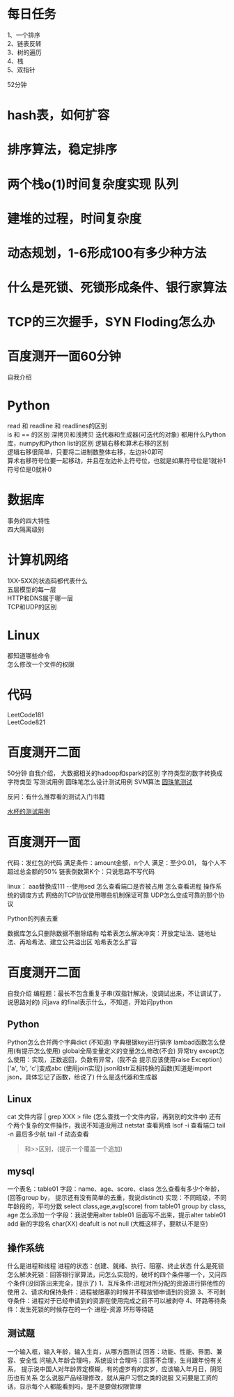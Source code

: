 # 每日任务
1、一个排序  
2、链表反转  
3、树的遍历  
4、栈  
5、双指针


52分钟
# hash表，如何扩容 

# 排序算法，稳定排序
# 两个栈o(1)时间复杂度实现 队列
# 建堆的过程，时间复杂度
# 动态规划，1-6形成100有多少种方法
# 什么是死锁、死锁形成条件、银行家算法
# TCP的三次握手，SYN Floding怎么办


# 百度测开一面60分钟
自我介绍
# Python
read 和 readline 和 readlines的区别  
is 和 == 的区别
深拷贝和浅拷贝
迭代器和生成器(可迭代的对象)
都用什么Python库，numpy和Python list的区别
逻辑右移和算术右移的区别  
    逻辑右移很简单，只要将二进制数整体右移，左边补0即可   
    算术右移符号位要一起移动，并且在左边补上符号位，也就是如果符号位是1就补1符号位是0就补0   
# 数据库
事务的四大特性  
四大隔离级别  

# 计算机网络
1XX-5XX的状态码都代表什么  
五层模型的每一层  
HTTP和DNS属于哪一层  
TCP和UDP的区别  

# Linux
都知道哪些命令  
怎么修改一个文件的权限  


# 代码
LeetCode181  
LeetCode821  

# 百度测开二面
50分钟
自我介绍，
大数据相关的hadoop和spark的区别
字符类型的数字转换成字符类型
写测试用例
圆珠笔怎么设计测试用例
SVM算法
[圆珠笔测试](https://www.cnblogs.com/stormpeach/p/4321454.html)

反问：有什么推荐看的测试入门书籍


[水杯的测试用例](https://www.cnblogs.com/TankXiao/p/2381284.html)


# 百度测开一面

代码：发红包的代码
满足条件：amount金额，n个人
满足：至少0.01， 每个人不超过总金额的50%
链表倒数第K个：只说思路不写代码

linux：
aaa替换成111  --使用sed
怎么查看端口是否被占用
怎么查看进程
操作系统的调度方式
网络的TCP协议使用哪些机制保证可靠
UDP怎么变成可靠的那个协议

Python的列表去重

数据库怎么只删除数据不删除结构
哈希表怎么解决冲突：开放定址法、链地址法、再哈希法、建立公共溢出区
哈希表怎么扩容

#  百度测开二面
自我介绍
编程题：最长不包含重复子串(双指针解决，没调试出来，不让调试了，说思路对的)
问java 的final表示什么，不知道，开始问python

## Python
Python怎么合并两个字典dict (不知道)
字典根据key进行排序
lambad函数怎么使用(有提示怎么使用)
global全局变量定义的变量怎么修改(不会)
异常try except怎么使用：实现，正数返回，负数有异常，(我不会 提示应该使用raise Exception)
['a', 'b', 'c']变成abc (使用join实现)
json和str互相转换的函数(知道是import json，具体忘记了函数，给说了)
什么是迭代器和生成器

## Linux
cat 文件内容 | grep XXX > file (怎么查找一个文件内容，再到别的文件中)
还有个两个复杂的文件操作，我说不知道没用过
netstat 查看网络
lsof -i 查看端口
tail -n 最后多少航
tail -f 动态查看
>和>>区别，(提示一个覆盖一个追加)

## mysql
一个表名：table01
字段：name、age、score、class
怎么查看有多少个年龄，(回答group by， 提示还有没有简单的去重，我说distinct)
实现：不同班级，不同年龄段的，平均分数
    select class,age,avg(score)
    from table01
    group by class, age
怎么添加一个字段：我说使用alter table01 后面写不出来，提示alter table01 add 新的字段名 char(XX) deafult is not null (大概这样子，要默认不是空)

## 操作系统
什么是进程和线程
进程的状态：创建、就绪、执行、阻塞、终止状态
什么是死锁
怎么解决死锁：回答银行家算法，问怎么实现的，破坏的四个条件哪一个，又问四个条件(没回答出来完全，提示了)
1、互斥条件:进程对所分配的资源进行排他性的使用
2、请求和保持条件：进程被阻塞的时候并不释放锁申请到的资源
3、不可剥夺条件：进程对于已经申请到的资源在使用完成之前不可以被剥夺
4、环路等待条件：发生死锁的时候存在的一个 进程-资源 环形等待链


## 测试题
一个输入框，输入年龄，输入生肖，从哪方面测试
回答：功能、性能、界面、兼容、安全性
问输入年龄合理吗，系统设计合理吗：回答不合理，生肖跟年份有关系，
提示说中国人对年龄界定模糊，有的虚岁有的实岁，应该输入年月日，阴阳历也有关系
怎么说服产品经理修改，就从用户习惯之类的说服
又问要是工资的话，显示每个人都能看到吗，是不是要做权限管理












